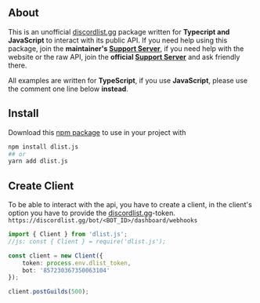 ## About
This is an unofficial [discordlist.gg]() package written for **Typecript and JavaScript** to interact with its public API. If you need help using this package, join the **maintainer's [Support Server](https://discord.com/invite/yYd6YKHQZH)**, if you need help with the website or the raw API, join the **official [Support Server](https://discord.gg/GSRYbjFpvn)** and ask friendly there.

All examples are written for **TypeScript**, if you use **JavaScript**, please use the comment one line below __instead__.

## Install
Download this [npm package](https://www.npmjs.com/package/dlist.js) to use in your project with

```bash
npm install dlist.js
## or
yarn add dlist.js
```

## Create Client
To be able to interact with the api, you have to create a client, in the client's option you have to provide the [discordlist.gg]()-token. <br />
`https://discordlist.gg/bot/<BOT_ID>/dashboard/webhooks`
```ts
import { Client } from 'dlist.js';
//js: const { Client } = require('dlist.js');

const client = new Client({
    token: process.env.dlist_token,
    bot: '857230367350063104'
});

client.postGuilds(500);
```
